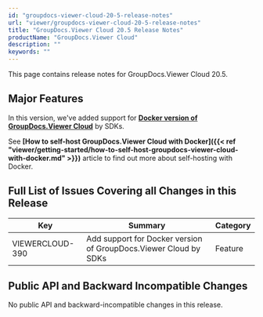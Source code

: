 ```yaml
---
id: "groupdocs-viewer-cloud-20-5-release-notes"
url: "viewer/groupdocs-viewer-cloud-20-5-release-notes"
title: "GroupDocs.Viewer Cloud 20.5 Release Notes"
productName: "GroupDocs.Viewer Cloud"
description: ""
keywords: ""
---
```


This page contains release notes for GroupDocs.Viewer Cloud 20.5.

## Major Features ##

In this version, we've added support for **[Docker version of GroupDocs.Viewer Cloud](https://hub.docker.com/r/groupdocs/viewer-cloud)** by SDKs.

See **[How to self-host GroupDocs.Viewer Cloud with Docker]({{< ref "viewer/getting-started/how-to-self-host-groupdocs-viewer-cloud-with-docker.md" >}})** article to find out more about self-hosting with Docker.

## Full List of Issues Covering all Changes in this Release ##

|Key|Summary|Category
|---|---|---
|VIEWERCLOUD-390|Add support for Docker version of GroupDocs.Viewer Cloud by SDKs|Feature

## Public API and Backward Incompatible Changes ##

No public API and backward-incompatible changes in this release.
